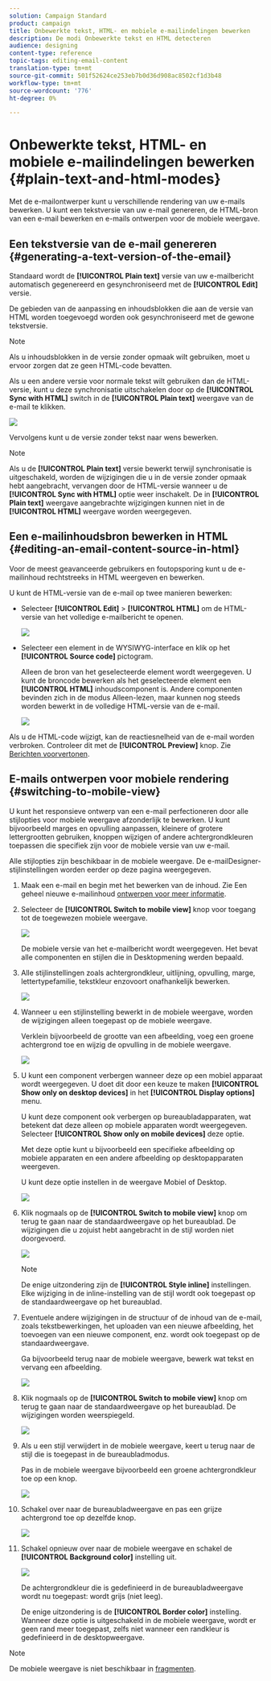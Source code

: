```yaml
---
solution: Campaign Standard
product: campaign
title: Onbewerkte tekst, HTML- en mobiele e-mailindelingen bewerken
description: De modi Onbewerkte tekst en HTML detecteren
audience: designing
content-type: reference
topic-tags: editing-email-content
translation-type: tm+mt
source-git-commit: 501f52624ce253eb7b0d36d908ac8502cf1d3b48
workflow-type: tm+mt
source-wordcount: '776'
ht-degree: 0%

---
```



# Onbewerkte tekst, HTML- en mobiele e-mailindelingen bewerken {#plain-text-and-html-modes}

Met de e-mailontwerper kunt u verschillende rendering van uw e-mails bewerken. U kunt een tekstversie van uw e-mail genereren, de HTML-bron van een e-mail bewerken en e-mails ontwerpen voor de mobiele weergave.

## Een tekstversie van de e-mail genereren {#generating-a-text-version-of-the-email}

Standaard wordt de **[!UICONTROL Plain text]** versie van uw e-mailbericht automatisch gegenereerd en gesynchroniseerd met de **[!UICONTROL Edit]** versie.

De gebieden van de aanpassing en inhoudsblokken die aan de versie van HTML worden toegevoegd worden ook gesynchroniseerd met de gewone tekstversie.

>[!NOTE]
>
>Als u inhoudsblokken in de versie zonder opmaak wilt gebruiken, moet u ervoor zorgen dat ze geen HTML-code bevatten.

Als u een andere versie voor normale tekst wilt gebruiken dan de HTML-versie, kunt u deze synchronisatie uitschakelen door op de **[!UICONTROL Sync with HTML]** switch in de **[!UICONTROL Plain text]** weergave van de e-mail te klikken.

![](assets/email_designer_textversion.png)

Vervolgens kunt u de versie zonder tekst naar wens bewerken.

>[!NOTE]
>
>Als u de **[!UICONTROL Plain text]** versie bewerkt terwijl synchronisatie is uitgeschakeld, worden de wijzigingen die u in de versie zonder opmaak hebt aangebracht, vervangen door de HTML-versie wanneer u de **[!UICONTROL Sync with HTML]** optie weer inschakelt. De in **[!UICONTROL Plain text]** weergave aangebrachte wijzigingen kunnen niet in de **[!UICONTROL HTML]** weergave worden weergegeven.

## Een e-mailinhoudsbron bewerken in HTML {#editing-an-email-content-source-in-html}

Voor de meest geavanceerde gebruikers en foutopsporing kunt u de e-mailinhoud rechtstreeks in HTML weergeven en bewerken.

U kunt de HTML-versie van de e-mail op twee manieren bewerken:

* Selecteer **[!UICONTROL Edit]** > **[!UICONTROL HTML]** om de HTML-versie van het volledige e-mailbericht te openen.

   ![](assets/email_designer_html1.png)

* Selecteer een element in de WYSIWYG-interface en klik op het **[!UICONTROL Source code]** pictogram.

   Alleen de bron van het geselecteerde element wordt weergegeven. U kunt de broncode bewerken als het geselecteerde element een **[!UICONTROL HTML]** inhoudscomponent is. Andere componenten bevinden zich in de modus Alleen-lezen, maar kunnen nog steeds worden bewerkt in de volledige HTML-versie van de e-mail.

   ![](assets/email_designer_html2.png)

Als u de HTML-code wijzigt, kan de reactiesnelheid van de e-mail worden verbroken. Controleer dit met de **[!UICONTROL Preview]** knop. Zie [Berichten voorvertonen](../../sending/using/previewing-messages.md).

## E-mails ontwerpen voor mobiele rendering {#switching-to-mobile-view}

U kunt het responsieve ontwerp van een e-mail perfectioneren door alle stijlopties voor mobiele weergave afzonderlijk te bewerken. U kunt bijvoorbeeld marges en opvulling aanpassen, kleinere of grotere lettergrootten gebruiken, knoppen wijzigen of andere achtergrondkleuren toepassen die specifiek zijn voor de mobiele versie van uw e-mail.

Alle stijlopties zijn beschikbaar in de mobiele weergave. De e-mailDesigner-stijlinstellingen worden eerder op deze pagina weergegeven.

1. Maak een e-mail en begin met het bewerken van de inhoud. Zie Een geheel nieuwe e-mailinhoud [ontwerpen voor meer informatie](../../designing/using/designing-from-scratch.md#designing-an-email-content-from-scratch).
1. Selecteer de **[!UICONTROL Switch to mobile view]** knop voor toegang tot de toegewezen mobiele weergave.

   ![](assets/email_designer_mobile_view_switch.png)

   De mobiele versie van het e-mailbericht wordt weergegeven. Het bevat alle componenten en stijlen die in Desktopmening werden bepaald.

1. Alle stijlinstellingen zoals achtergrondkleur, uitlijning, opvulling, marge, lettertypefamilie, tekstkleur enzovoort onafhankelijk bewerken.

   ![](assets/email_designer_mobile_view.png)

1. Wanneer u een stijlinstelling bewerkt in de mobiele weergave, worden de wijzigingen alleen toegepast op de mobiele weergave.

   Verklein bijvoorbeeld de grootte van een afbeelding, voeg een groene achtergrond toe en wijzig de opvulling in de mobiele weergave.

   ![](assets/email_designer_mobile_view_change.png)

1. U kunt een component verbergen wanneer deze op een mobiel apparaat wordt weergegeven. U doet dit door een keuze te maken **[!UICONTROL Show only on desktop devices]** in het **[!UICONTROL Display options]** menu.

   U kunt deze component ook verbergen op bureaubladapparaten, wat betekent dat deze alleen op mobiele apparaten wordt weergegeven. Selecteer **[!UICONTROL Show only on mobile devices]** deze optie.

   Met deze optie kunt u bijvoorbeeld een specifieke afbeelding op mobiele apparaten en een andere afbeelding op desktopapparaten weergeven.

   U kunt deze optie instellen in de weergave Mobiel of Desktop.

   ![](assets/email_designer_mobile_hide.png)

1. Klik nogmaals op de **[!UICONTROL Switch to mobile view]** knop om terug te gaan naar de standaardweergave op het bureaublad. De wijzigingen die u zojuist hebt aangebracht in de stijl worden niet doorgevoerd.

   ![](assets/email_designer_mobile_view_desktop_no-change.png)

   >[!NOTE]
   >
   >De enige uitzondering zijn de **[!UICONTROL Style inline]** instellingen. Elke wijziging in de inline-instelling van de stijl wordt ook toegepast op de standaardweergave op het bureaublad.

1. Eventuele andere wijzigingen in de structuur of de inhoud van de e-mail, zoals tekstbewerkingen, het uploaden van een nieuwe afbeelding, het toevoegen van een nieuwe component, enz. wordt ook toegepast op de standaardweergave.

   Ga bijvoorbeeld terug naar de mobiele weergave, bewerk wat tekst en vervang een afbeelding.

   ![](assets/email_designer_mobile_view_change_content.png)

1. Klik nogmaals op de **[!UICONTROL Switch to mobile view]** knop om terug te gaan naar de standaardweergave op het bureaublad. De wijzigingen worden weerspiegeld.

   ![](assets/email_designer_mobile_view_desktop_content-change.png)

1. Als u een stijl verwijdert in de mobiele weergave, keert u terug naar de stijl die is toegepast in de bureaubladmodus.

   Pas in de mobiele weergave bijvoorbeeld een groene achtergrondkleur toe op een knop.

   ![](assets/email_designer_mobile_view_background_mobile.png)

1. Schakel over naar de bureaubladweergave en pas een grijze achtergrond toe op dezelfde knop.

   ![](assets/email_designer_mobile_view_background_desktop.png)

1. Schakel opnieuw over naar de mobiele weergave en schakel de **[!UICONTROL Background color]** instelling uit.

   ![](assets/email_designer_mobile_view_background_mobile_disabled.png)

   De achtergrondkleur die is gedefinieerd in de bureaubladweergave wordt nu toegepast: wordt grijs (niet leeg).

   De enige uitzondering is de **[!UICONTROL Border color]** instelling. Wanneer deze optie is uitgeschakeld in de mobiele weergave, wordt er geen rand meer toegepast, zelfs niet wanneer een randkleur is gedefinieerd in de desktopweergave.

>[!NOTE]
>
>De mobiele weergave is niet beschikbaar in [fragmenten](../../designing/using/using-reusable-content.md#about-fragments).
